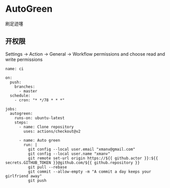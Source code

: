 # AutoGreen

刷足迹噻

## 开权限

Settings -> Action -> General -> Workflow permissions and choose read and write permissions

```
name: ci

on:
  push:
    branches:
      - master
  schedule:
    - cron: "* */78 * * *"

jobs:
  autogreen:
    runs-on: ubuntu-latest
    steps:
      - name: Clone repository
        uses: actions/checkout@v2

      - name: Auto green
        run: |
          git config --local user.email "xmanv@gmail.com"
          git config --local user.name "xmanv"
          git remote set-url origin https://${{ github.actor }}:${{ secrets.GITHUB_TOKEN }}@github.com/${{ github.repository }}
          git pull --rebase
          git commit --allow-empty -m "A commit a day keeps your girlfriend away"
          git push
```

